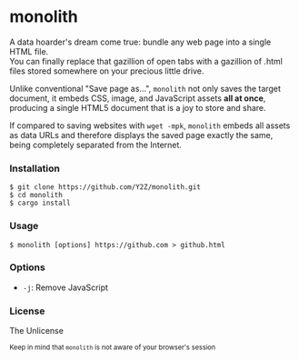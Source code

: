 # monolith

A data hoarder's dream come true: bundle any web page into a single HTML file.  
You can finally replace that gazillion of open tabs with a gazillion of .html files stored somewhere on your precious little drive.

Unlike conventional "Save page as…", `monolith` not only saves the target document,
it embeds CSS, image, and JavaScript assets **all at once**, producing a single HTML5 document that is a joy to store and share.

If compared to saving websites with `wget -mpk`, `monolith` embeds all assets as data URLs and therefore displays the saved page exactly the same, being completely separated from the Internet.

<!-- `This program works both on remote and local targets. -->

### Installation
    $ git clone https://github.com/Y2Z/monolith.git
    $ cd monolith
    $ cargo install

### Usage
    $ monolith [options] https://github.com > github.html
<!-- or -->

<!-- cat local.html | monolith - > local.html -->

### Options
 - `-j`: Remove JavaScript
<!--  - `-a`: Don't make anchors link to remote documents -->

### License
The Unlicense

<!-- Microtext -->
<sub>Keep in mind that `monolith` is not aware of your browser's session</sub>
